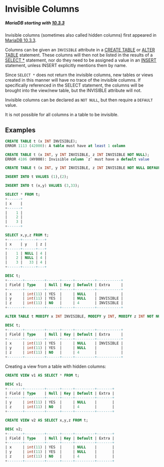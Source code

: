 # Invisible Columns

##### MariaDB starting with [10.3.3](/kb/en/mariadb-1033-release-notes/)

Invisible columns (sometimes also called hidden columns) first appeared in [MariaDB 10.3.3](/kb/en/mariadb-1033-release-notes/).

Columns can be given an `INVISIBLE` attribute in a [CREATE TABLE](/sql-statements-structure/sql-statements/data-definition/create/create-table) or [ALTER TABLE](/sql-statements-structure/sql-statements/data-definition/alter/alter-table) statement. These columns will then not be listed in the results of a [SELECT *](/sql-statements-structure/sql-statements/data-manipulation/selecting-data/select) statement, nor do they need to be assigned a value in an [INSERT](/sql-statements-structure/sql-statements/data-manipulation/inserting-loading-data/insert) statement, unless INSERT explicitly mentions them by name.

Since `SELECT *` does not return the invisible columns, new tables or views created in this manner will have no trace of the invisible columns. If specifically referenced in the SELECT statement, the columns will be brought into the view/new table, but the INVISIBLE attribute will not.

Invisible columns can be declared as `NOT NULL`, but then require a `DEFAULT` value.

It is not possible for all columns in a table to be invisible.

## Examples

```sql
CREATE TABLE t (x INT INVISIBLE);
ERROR 1113 (42000): A table must have at least 1 column

CREATE TABLE t (x INT, y INT INVISIBLE, z INT INVISIBLE NOT NULL);
ERROR 4106 (HY000): Invisible column `z` must have a default value

CREATE TABLE t (x INT, y INT INVISIBLE, z INT INVISIBLE NOT NULL DEFAULT 4);

INSERT INTO t VALUES (1),(2);

INSERT INTO t (x,y) VALUES (3,33);

SELECT * FROM t;
+------+
| x    |
+------+
|    1 |
|    2 |
|    3 |
+------+

SELECT x,y,z FROM t;
+------+------+---+
| x    | y    | z |
+------+------+---+
|    1 | NULL | 4 |
|    2 | NULL | 4 |
|    3 |   33 | 4 |
+------+------+---+

DESC t;
+-------+---------+------+-----+---------+-----------+
| Field | Type    | Null | Key | Default | Extra     |
+-------+---------+------+-----+---------+-----------+
| x     | int(11) | YES  |     | NULL    |           |
| y     | int(11) | YES  |     | NULL    | INVISIBLE |
| z     | int(11) | NO   |     | 4       | INVISIBLE |
+-------+---------+------+-----+---------+-----------+

ALTER TABLE t MODIFY x INT INVISIBLE, MODIFY y INT, MODIFY z INT NOT NULL DEFAULT 4;

DESC t;
+-------+---------+------+-----+---------+-----------+
| Field | Type    | Null | Key | Default | Extra     |
+-------+---------+------+-----+---------+-----------+
| x     | int(11) | YES  |     | NULL    | INVISIBLE |
| y     | int(11) | YES  |     | NULL    |           |
| z     | int(11) | NO   |     | 4       |           |
+-------+---------+------+-----+---------+-----------+
```

Creating a view from a table with hidden columns:

```sql
CREATE VIEW v1 AS SELECT * FROM t;

DESC v1;
+-------+---------+------+-----+---------+-------+
| Field | Type    | Null | Key | Default | Extra |
+-------+---------+------+-----+---------+-------+
| y     | int(11) | YES  |     | NULL    |       |
| z     | int(11) | NO   |     | 4       |       |
+-------+---------+------+-----+---------+-------+

CREATE VIEW v2 AS SELECT x,y,z FROM t;

DESC v2;
+-------+---------+------+-----+---------+-------+
| Field | Type    | Null | Key | Default | Extra |
+-------+---------+------+-----+---------+-------+
| x     | int(11) | YES  |     | NULL    |       |
| y     | int(11) | YES  |     | NULL    |       |
| z     | int(11) | NO   |     | 4       |       |
+-------+---------+------+-----+---------+-------+
```